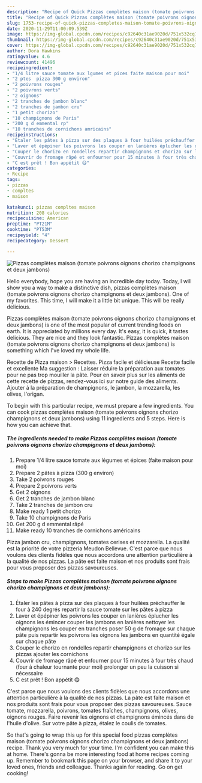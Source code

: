 ```yaml
---
description: "Recipe of Quick Pizzas complètes maison (tomate poivrons oignons chorizo champignons et deux jambons)"
title: "Recipe of Quick Pizzas complètes maison (tomate poivrons oignons chorizo champignons et deux jambons)"
slug: 1753-recipe-of-quick-pizzas-completes-maison-tomate-poivrons-oignons-chorizo-champignons-et-deux-jambons
date: 2020-11-29T11:00:09.539Z
image: https://img-global.cpcdn.com/recipes/c92640c31ae9020d/751x532cq70/pizzas-completes-maison-tomate-poivrons-oignons-chorizo-champignons-et-deux-jambons-photo-principale-de-la-recette.jpg
thumbnail: https://img-global.cpcdn.com/recipes/c92640c31ae9020d/751x532cq70/pizzas-completes-maison-tomate-poivrons-oignons-chorizo-champignons-et-deux-jambons-photo-principale-de-la-recette.jpg
cover: https://img-global.cpcdn.com/recipes/c92640c31ae9020d/751x532cq70/pizzas-completes-maison-tomate-poivrons-oignons-chorizo-champignons-et-deux-jambons-photo-principale-de-la-recette.jpg
author: Dora Hawkins
ratingvalue: 4.6
reviewcount: 41496
recipeingredient:
- "1/4 litre sauce tomate aux lgumes et pices faite maison pour moi"
- "2 ptes  pizza 300 g environ"
- "2 poivrons rouges"
- "2 poivrons verts"
- "2 oignons"
- "2 tranches de jambon blanc"
- "2 tranches de jambon cru"
- "1 petit chorizo"
- "10 champignons de Paris"
- "200 g d emmental rp"
- "10 tranches de cornichons amricains"
recipeinstructions:
- "Étaler les pâtes à pizza sur des plaques à four huilées préchauffer le four à 240 degrés repartir la sauce tomate sur les pâtes à pizza"
- "Laver et épépiner les poivrons les couper en lanières éplucher les oignons les émincer couper les jambons en lanières nettoyer les champignons les couper en tranches poser 50 g de fromage sur chaque pâte puis repartir les poivrons les oignons les jambons en quantité égale sur chaque pâte"
- "Couper le chorizo en rondelles repartir champignons et chorizo sur les pizzas ajouter les cornichons"
- "Couvrir de fromage râpé et enfourner pour 15 minutes à four très chaud (four à chaleur tournante pour moi) prolonger un peu la cuisson si nécessaire"
- "C est prêt ! Bon appétit 😋"
categories:
- Recipe
tags:
- pizzas
- compltes
- maison

katakunci: pizzas compltes maison 
nutrition: 208 calories
recipecuisine: American
preptime: "PT21M"
cooktime: "PT53M"
recipeyield: "4"
recipecategory: Dessert

---
```



![Pizzas complètes maison (tomate poivrons oignons chorizo champignons et deux jambons)](https://img-global.cpcdn.com/recipes/c92640c31ae9020d/751x532cq70/pizzas-completes-maison-tomate-poivrons-oignons-chorizo-champignons-et-deux-jambons-photo-principale-de-la-recette.jpg)

Hello everybody, hope you are having an incredible day today. Today, I will show you a way to make a distinctive dish, pizzas complètes maison (tomate poivrons oignons chorizo champignons et deux jambons). One of my favorites. This time, I will make it a little bit unique. This will be really delicious.

Pizzas complètes maison (tomate poivrons oignons chorizo champignons et deux jambons) is one of the most popular of current trending foods on earth. It is appreciated by millions every day. It's easy, it is quick, it tastes delicious. They are nice and they look fantastic. Pizzas complètes maison (tomate poivrons oignons chorizo champignons et deux jambons) is something which I've loved my whole life.

Recette de Pizza maison &gt; Recettes. Pizza facile et délicieuse Recette facile et excellente Ma suggestion : Laisser réduire la préparation aux tomates pour ne pas trop mouiller la pâte. Pour en savoir plus sur les aliments de cette recette de pizzas, rendez-vous ici sur notre guide des aliments. Ajouter à la préparation de champignons, le jambon, la mozzarella, les olives, l&#39;origan.


To begin with this particular recipe, we must prepare a few ingredients. You can cook pizzas complètes maison (tomate poivrons oignons chorizo champignons et deux jambons) using 11 ingredients and 5 steps. Here is how you can achieve that.

<!--inarticleads1-->

##### The ingredients needed to make Pizzas complètes maison (tomate poivrons oignons chorizo champignons et deux jambons):

1. Prepare 1/4 litre sauce tomate aux légumes et épices (faite maison pour moi)
1. Prepare 2 pâtes à pizza (300 g environ)
1. Take 2 poivrons rouges
1. Prepare 2 poivrons verts
1. Get 2 oignons
1. Get 2 tranches de jambon blanc
1. Take 2 tranches de jambon cru
1. Make ready 1 petit chorizo
1. Take 10 champignons de Paris
1. Get 200 g d emmental râpé
1. Make ready 10 tranches de cornichons américains


Pizza jambon cru, champignons, tomates cerises et mozzarella. La qualité est la priorité de votre pizzeria Meudon Bellevue. C&#39;est parce que nous voulons des clients fidèles que nous accordons une attention particulière à la qualité de nos pizzas. La pâte est faite maison et nos produits sont frais pour vous proposer des pizzas savoureuses. 

<!--inarticleads2-->

##### Steps to make Pizzas complètes maison (tomate poivrons oignons chorizo champignons et deux jambons):

1. Étaler les pâtes à pizza sur des plaques à four huilées préchauffer le four à 240 degrés repartir la sauce tomate sur les pâtes à pizza
1. Laver et épépiner les poivrons les couper en lanières éplucher les oignons les émincer couper les jambons en lanières nettoyer les champignons les couper en tranches poser 50 g de fromage sur chaque pâte puis repartir les poivrons les oignons les jambons en quantité égale sur chaque pâte
1. Couper le chorizo en rondelles repartir champignons et chorizo sur les pizzas ajouter les cornichons
1. Couvrir de fromage râpé et enfourner pour 15 minutes à four très chaud (four à chaleur tournante pour moi) prolonger un peu la cuisson si nécessaire
1. C est prêt ! Bon appétit 😋


C&#39;est parce que nous voulons des clients fidèles que nous accordons une attention particulière à la qualité de nos pizzas. La pâte est faite maison et nos produits sont frais pour vous proposer des pizzas savoureuses. Sauce tomate, mozzarella, poivrons, tomates fraîches, champignons, olives, oignons rouges. Faire revenir les oignons et champignons émincés dans de l&#39;huile d&#39;olive. Sur votre pâte à pizza, étalez le coulis de tomates. 

So that's going to wrap this up for this special food pizzas complètes maison (tomate poivrons oignons chorizo champignons et deux jambons) recipe. Thank you very much for your time. I'm confident you can make this at home. There's gonna be more interesting food at home recipes coming up. Remember to bookmark this page on your browser, and share it to your loved ones, friends and colleague. Thanks again for reading. Go on get cooking!
